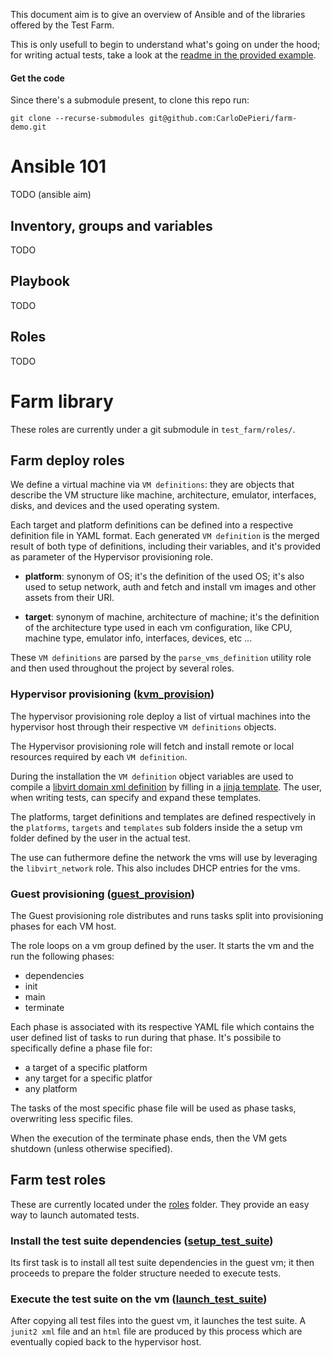 This document aim is to give an overview of Ansible and of the libraries offered
by the Test Farm.

This is only usefull to begin to understand what's going on under the hood; for
writing actual tests, take a look at the [readme in the provided example](projects/vdens/README.md).

#### Get the code

Since there's a submodule present, to clone this repo run:

```
git clone --recurse-submodules git@github.com:CarloDePieri/farm-demo.git
```

# Ansible 101

TODO (ansible aim)

## Inventory, groups and variables

TODO

## Playbook

TODO

## Roles

TODO

# Farm library

These roles are currently under a git submodule in `test_farm/roles/`.

## Farm deploy roles

We define a virtual machine via `VM definitions`: they are objects that
describe the VM structure like machine, architecture, emulator, interfaces,
disks, and devices and the used operating system.

Each target and platform definitions can be defined into a respective definition
file in YAML format. Each generated `VM definition` is the merged result of both
type of definitions, including their variables, and it's provided as parameter
of the Hypervisor provisioning role.

- **platform**: synonym of OS; it's the definition of the used OS; it's also
  used to setup network, auth and fetch and install vm images and other assets
  from their URI.

- **target**: synonym of machine, architecture of machine; it's the definition
  of the architecture type used in each vm configuration, like CPU, machine type,
  emulator info, interfaces, devices, etc ...

These `VM definitions` are parsed by the `parse_vms_definition` utility role and
then used throughout the project by several roles.

### Hypervisor provisioning ([kvm\_provision](test_farm/roles/kvm_provision))

The hypervisor provisioning role deploy a list of virtual machines into the
hypervisor host through their respective `VM definitions` objects.

The Hypervisor provisioning role will fetch and install remote or local resources
required by each `VM definition`.

During the installation the `VM definition` object variables are used to compile
a [libvirt domain xml definition](https://libvirt.org/formatdomain.html) by
filling in a [jinja template](https://jinja.palletsprojects.com/en/3.1.x/templates/#template-designer-documentation).
The user, when writing tests, can specify and expand these templates.

The platforms, target definitions and templates are defined respectively in the
`platforms`, `targets` and `templates` sub folders inside the a setup vm folder
defined by the user in the actual test.

The use can futhermore define the network the vms will use by leveraging the
`libvirt_network` role. This also includes DHCP entries for the vms.

### Guest provisioning ([guest\_provision](test_farm/roles/guest_provision))

The Guest provisioning role distributes and runs tasks split into provisioning
phases for each VM host.

The role loops on a vm group defined by the user. It starts the vm and the run
the following phases:

- dependencies
- init
- main
- terminate

Each phase is associated with its respective YAML file which contains the user
defined list of tasks to run during that phase. It's possibile to specifically
define a phase file for:

- a target of a specific platform
- any target for a specific platfor
- any platform

The tasks of the most specific phase file will be used as phase tasks, overwriting
less specific files.

When the execution of the terminate phase ends, then the VM gets shutdown
(unless otherwise specified).

## Farm test roles

These are currently located under the [roles](roles) folder. They provide an easy way to launch
automated tests.

### Install the test suite dependencies ([setup\_test\_suite](roles/setup_test_suite))

Its first task is to install all test suite dependencies in the guest vm; it
then proceeds to prepare the folder structure needed to execute tests.

### Execute the test suite on the vm ([launch\_test\_suite](roles/launch_test_suite))

After copying all test files into the guest vm, it launches the test suite.
A `junit2 xml` file and an `html` file are produced by this process which are
eventually copied back to the hypervisor host.
